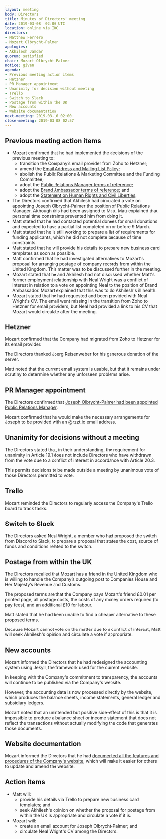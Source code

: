 ```yaml
---
layout: meeting
body: Directors
title: Minutes of Directors' meeting
date: 2019-03-08  02:00 UTC
location: online via IRC
directors:
- Matthew Ferrero
- Mozart Olbrycht-Palmer
apologies:
- Akhilesh Jamdar
quorum: satisfied
chair: Mozart Olbrycht-Palmer
notice: given
agenda:
- Previous meeting action items
- Hetzner
- PR Manager appointment
- Unanimity for decision without meeting
- Trello
- Switch to Slack
- Postage from within the UK
- New accounts
- Website documentation
next-meeting: 2019-03-16 02:00
close-meeting: 2019-03-08 02:57
---
```


## Previous meeting action items

- Mozart confirmed that he had implemented the decisions of the previous meeting to:
  - transition the Company’s email provider from Zoho to Hetzner;
  - amend the [Email Address and Mailing List Policy](https://rzzt.io/policies/email-address-and-mailing-list-policy.html);
  - abolish the Public Relations & Marketing Committee and the Funding Committee;
  - adopt the [Public Relations Manager terms of reference](https://rzzt.io/terms-of-reference/public-relations-manager-terms-of-reference.html);
  - adopt the [Brand Ambassador terms of reference](https://rzzt.io/terms-of-reference/brand-ambassador-terms-of-reference.html); and
  - adopt the [Statement on Human Rights and Civil Liberties](https://rzzt.io/human-rights-and-civil-liberties/).
- The Directors confirmed that Akhilesh had circulated a vote on appointing Joseph Olbrycht-Palmer the position of Public Relations Manager. Although this had been assigned to Matt, Matt explained that personal time constraints prevented him from doing it.
- Matt stated that he had contacted potential donees for small donations and expected to have a partial list completed on or before 9 March.
- Matt stated that he is still working to prepare a list of requirements for funding applicants, which he did not complete because of time constraints.
- Matt stated that he will provide his details to prepare new business card templates as soon as possible.
- Matt confirmed that he had investigated alternatives to Mozart's proposal for arranging postage of company records from within the United Kingdom. This matter was to be discussed further in the meeting.
- Mozart stated that he and Akhilesh had not discussed whether Matt's former employment relationship with Neal Wright was a conflict of interest in relation to a vote on appointing Neal to the position of Brand Ambassador. Mozart explained that this was to do Akhilesh's ill health.
- Mozart stated that he had requested and been provided with Neal Wright's CV. The email went missing in the transition from Zoho to Hetzner for email providers, but Neal had provided a link to his CV that Mozart would circulate after the meeting.

## Hetzner

Mozart confirmed that the Company had migrated from Zoho to Hetzner for its email provider.

The Directors thanked Joerg Reisenweber for his generous donation of the server.

Matt noted that the current email system is usable, but that it remains under scrutiny to determine whether any unforseen problems arise.

## PR Manager appointment

The Directors confirmed that [Joseph Olbrycht-Palmer had been appointed Public Relations Manager](https://rzzt.io/minutes/2019-03-08-decision-without-meeting.html).

Mozart confirmed that he would make the necessary arrangements for Joseph to be provided with an @rzzt.io email address.

## Unanimity for decisions without a meeting

The Directors stated that, in their understanding, the requirement for unanimity in Article 19.1 does not include Directors who have withdrawn from the vote due to a conflict of interest in accordance with Article 20.3.

This permits decisions to be made outside a meeting by unanimous vote of those Directors permitted to vote.

## Trello

Mozart reminded the Directors to regularly access the Company's Trello board to track tasks.

## Switch to Slack

The Directors asked Neal Wright, a member who had proposed the switch from Discord to Slack, to prepare a proposal that states the cost, source of funds and conditions related to the switch.

## Postage from within the UK

The Directors recalled that Mozart has a friend in the United Kingdom who is willing to handle the Company’s outgoing post to Companies House and Her Majesty’s Revenue and Customs.

The proposed terms are that the Company pays Mozart's friend £0.01 per printed page, all postage costs, the costs of any money orders required (to pay fees), and an additional £10 for labour.

Matt stated that he had been unable to find a cheaper alternative to these proposed terms.

Because Mozart cannot vote on the matter due to a conflict of interest, Matt will seek Akhilesh's opinion and circulate a vote if appropriate.

## New accounts

Mozart informed the Directors that he had redesigned the accounting system using Jekyll, the framework used for the current website.

In keeping with the Company's commitment to transparency, the accounts will continue to be published via the Company's website.

However, the accounting data is now processed directly by the website, which produces the balance sheets, income statements, general ledger and subsidiary ledgers.

Mozart noted that an unintended but positive side-effect of this is that it is impossible to produce a balance sheet or income statement that does not reflect the transactions without actually modifying the code that generates those documents.

## Website documentation

Mozart informed the Directors that he had [documented all the features and procedures of the Company's website](https://github.com/RZZT/website/wiki), which will make it easier for others to update and amend the website.

## Action items

- Matt will:
    - provide his details via Trello to prepare new business card templates; and
    - seek Akhilesh's opinion on whether the proposal for postage from within the UK is appropriate and circulate a vote if it is.
- Mozart will:
    - create an email account for Joseph Olbrycht-Palmer; and
    - circulate Neal Wright's CV among the Directors.
